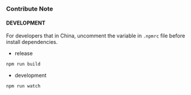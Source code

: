 ### Contribute Note

#### DEVELOPMENT

For developers that in China, uncomment the variable in `.npmrc` file before install dependencies.

- release

```bash
npm run build
```

- development

```bash
npm run watch
```

